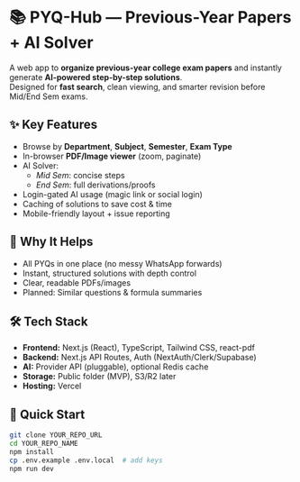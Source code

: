 # 📚 PYQ-Hub — Previous-Year Papers + AI Solver

A web app to **organize previous-year college exam papers** and instantly generate **AI-powered step-by-step solutions**.  
Designed for **fast search**, clean viewing, and smarter revision before Mid/End Sem exams.

## ✨ Key Features
- Browse by **Department**, **Subject**, **Semester**, **Exam Type**
- In-browser **PDF/Image viewer** (zoom, paginate)
- AI Solver:
  - *Mid Sem*: concise steps
  - *End Sem*: full derivations/proofs
- Login-gated AI usage (magic link or social login)
- Caching of solutions to save cost & time
- Mobile-friendly layout + issue reporting

## 🎯 Why It Helps
- All PYQs in one place (no messy WhatsApp forwards)
- Instant, structured solutions with depth control
- Clear, readable PDFs/images
- Planned: Similar questions & formula summaries

## 🛠 Tech Stack
- **Frontend:** Next.js (React), TypeScript, Tailwind CSS, react-pdf
- **Backend:** Next.js API Routes, Auth (NextAuth/Clerk/Supabase)
- **AI:** Provider API (pluggable), optional Redis cache
- **Storage:** Public folder (MVP), S3/R2 later
- **Hosting:** Vercel

## 🚀 Quick Start
```bash
git clone YOUR_REPO_URL
cd YOUR_REPO_NAME
npm install
cp .env.example .env.local  # add keys
npm run dev
